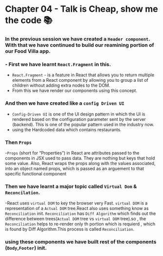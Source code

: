 # Chapter 04 - Talk is Cheap, show me the code 📚
 
### In the previous session we have created a  `Header component`. With that we have continued to build our reamining portion of our Food Villa app.

### - First  we have learnt `React.Fragment` in this.

 - `React.Fragment` -  is a feature in React that allows you to return multiple elements from a React       component by allowing you to group a list of children without adding extra nodes to the DOM.
 - From this  we have render our components  using this concept.
 

### And then  we have created like a `config Driven UI` 
- `Config-Driven UI` is one of the UI design pattern in which the UI is rendered based on the configuration parameter sent by the server (backend). This is one of the popular pattern used in the industry now.
- using the Hardcoded data which contains restaurants.

### Then `Props`
 -`Props` (short for “Properties”) in React are attributes passed to the components in JSX used to pass data. They are nothing but keys that hold some value. Also, React wraps the props along with the values associated, into an object named props, which is passed as an arguement to that specific functional component

### Then we have learnt a major topic called `Virtual Dom` & `Reconcilation`.

  -React uses `virtual DOM` to key the browser very Fast. `virtual DOM` is a representation of a `Actual DOM` tree.React also uses something know as `Reconciliation` init. `Reconciliation` has `Diff Algorithm` which finds out the difference between trees(`Actual DOM` tree vs `virtual DOM` tree).so , the `Reconciliation` helps to re-render only th portion which is requierd , which is found by Diff Algorithm.This process is called `Reconciliation`.


### using these components we have built rest of the components (`Body`,`Footer`) init.